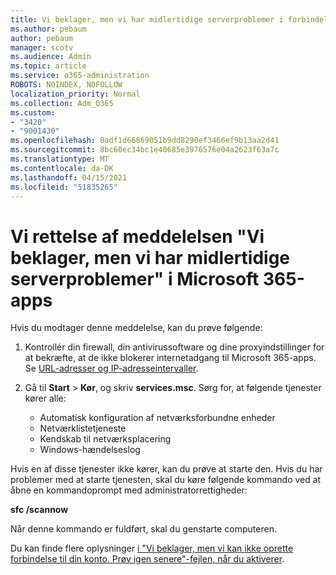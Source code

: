 ```yaml
---
title: Vi beklager, men vi har midlertidige serverproblemer i forbindelse med Microsoft 365-apps
ms.author: pebaum
author: pebaum
manager: scotv
ms.audience: Admin
ms.topic: article
ms.service: o365-administration
ROBOTS: NOINDEX, NOFOLLOW
localization_priority: Normal
ms.collection: Adm_O365
ms.custom:
- "3420"
- "9001430"
ms.openlocfilehash: 0adf1d66869051b9dd8290ef3466ef9b13aa2d41
ms.sourcegitcommit: 8bc60ec34bc1e40685e3976576e04a2623f63a7c
ms.translationtype: MT
ms.contentlocale: da-DK
ms.lasthandoff: 04/15/2021
ms.locfileid: "51835265"
---
```

# <a name="fixing-the-microsoft-365-apps-sorry-we-are-having-temporary-server-issues-message"></a>Vi rettelse af meddelelsen "Vi beklager, men vi har midlertidige serverproblemer" i Microsoft 365-apps

Hvis du modtager denne meddelelse, kan du prøve følgende:

1. Kontrollér din firewall, din antivirussoftware og dine proxyindstillinger for at bekræfte, at de ikke blokerer internetadgang til Microsoft 365-apps. Se [URL-adresser og IP-adresseintervaller](https://docs.microsoft.com/office365/enterprise/urls-and-ip-address-ranges).

2. Gå til **Start**  >  **Kør**, og skriv **services.msc**. Sørg for, at følgende tjenester kører alle:
    - Automatisk konfiguration af netværksforbundne enheder
    - Netværklistetjeneste
    - Kendskab til netværksplacering
    - Windows-hændelseslog

Hvis en af disse tjenester ikke kører, kan du prøve at starte den. Hvis du har problemer med at starte tjenesten, skal du køre følgende kommando ved at åbne en kommandoprompt med administratorrettigheder:

**sfc /scannow**

Når denne kommando er fuldført, skal du genstarte computeren.

Du kan finde flere oplysninger [i "Vi beklager, men vi kan ikke oprette forbindelse til din konto. Prøv igen senere"-fejlen, når du aktiverer](https://docs.microsoft.com/office/troubleshoot/activation-installation/issue-when-activate-office-from-office-365).
